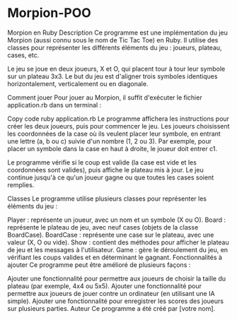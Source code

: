 # Morpion-POO
Morpion en Ruby
Description
Ce programme est une implémentation du jeu Morpion (aussi connu sous le nom de Tic Tac Toe) en Ruby. Il utilise des classes pour représenter les différents éléments du jeu : joueurs, plateau, cases, etc.

Le jeu se joue en deux joueurs, X et O, qui placent tour à tour leur symbole sur un plateau 3x3. Le but du jeu est d'aligner trois symboles identiques horizontalement, verticalement ou en diagonale.

Comment jouer
Pour jouer au Morpion, il suffit d'exécuter le fichier application.rb dans un terminal :

Copy code
ruby application.rb
Le programme affichera les instructions pour créer les deux joueurs, puis pour commencer le jeu. Les joueurs choisissent les coordonnées de la case où ils veulent placer leur symbole, en entrant une lettre (a, b ou c) suivie d'un nombre (1, 2 ou 3). Par exemple, pour placer un symbole dans la case en haut à droite, le joueur doit entrer c1.

Le programme vérifie si le coup est valide (la case est vide et les coordonnées sont valides), puis affiche le plateau mis à jour. Le jeu continue jusqu'à ce qu'un joueur gagne ou que toutes les cases soient remplies.

Classes
Le programme utilise plusieurs classes pour représenter les éléments du jeu :

Player : représente un joueur, avec un nom et un symbole (X ou O).
Board : représente le plateau de jeu, avec neuf cases (objets de la classe BoardCase).
BoardCase : représente une case sur le plateau, avec une valeur (X, O ou vide).
Show : contient des méthodes pour afficher le plateau de jeu et les messages à l'utilisateur.
Game : gère le déroulement du jeu, en vérifiant les coups valides et en déterminant le gagnant.
Fonctionnalités à ajouter
Ce programme peut être amélioré de plusieurs façons :

Ajouter une fonctionnalité pour permettre aux joueurs de choisir la taille du plateau (par exemple, 4x4 ou 5x5).
Ajouter une fonctionnalité pour permettre aux joueurs de jouer contre un ordinateur (en utilisant une IA simple).
Ajouter une fonctionnalité pour enregistrer les scores des joueurs sur plusieurs parties.
Auteur
Ce programme a été créé par [votre nom].
